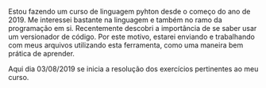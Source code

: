 Estou fazendo um curso de linguagem pyhton desde o começo do ano de 2019.
Me interessei bastante na linguagem e também no ramo da programação em si.
Recentemente descobri a importância de se saber usar um versionador de código.
Por este motivo, estarei enviando e trabalhando com meus arquivos utilizando esta
ferramenta, como uma maneira bem prática de aprender.

Aqui dia 03/08/2019 se inicia a resolução dos exercícios pertinentes ao meu curso.
